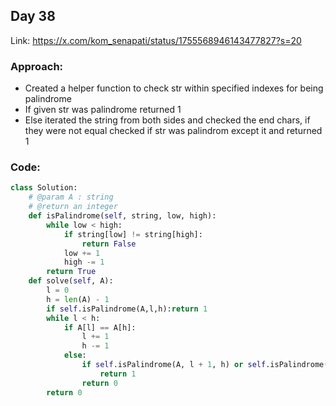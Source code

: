 ## Day 38

Link: https://x.com/kom_senapati/status/1755568946143477827?s=20

### Approach:

- Created a helper function to check str within specified indexes for being palindrome
- If given str was palindrome returned 1
- Else iterated the string from both sides and checked the end chars, if they were not equal checked if str was palindrom except it and returned 1 

### Code:

```py
class Solution:
    # @param A : string
    # @return an integer
    def isPalindrome(self, string, low, high):
        while low < high:
            if string[low] != string[high]:
                return False
            low += 1
            high -= 1
        return True
    def solve(self, A):
        l = 0
        h = len(A) - 1
        if self.isPalindrome(A,l,h):return 1
        while l < h:
            if A[l] == A[h]:
                l += 1
                h -= 1
            else:
                if self.isPalindrome(A, l + 1, h) or self.isPalindrome(A, l, h - 1):
                    return 1
                return 0
        return 0
```

